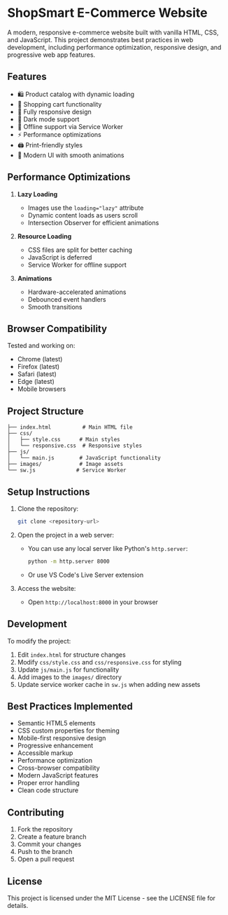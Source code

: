 # ShopSmart E-Commerce Website

A modern, responsive e-commerce website built with vanilla HTML, CSS, and JavaScript. This project demonstrates best practices in web development, including performance optimization, responsive design, and progressive web app features.

## Features

- 🛍️ Product catalog with dynamic loading
- 🛒 Shopping cart functionality
- 📱 Fully responsive design
- 🌙 Dark mode support
- 🔄 Offline support via Service Worker
- ⚡ Performance optimizations
- 🖨️ Print-friendly styles
- 🎨 Modern UI with smooth animations

## Performance Optimizations

1. **Lazy Loading**
   - Images use the `loading="lazy"` attribute
   - Dynamic content loads as users scroll
   - Intersection Observer for efficient animations

2. **Resource Loading**
   - CSS files are split for better caching
   - JavaScript is deferred
   - Service Worker for offline support

3. **Animations**
   - Hardware-accelerated animations
   - Debounced event handlers
   - Smooth transitions

## Browser Compatibility

Tested and working on:
- Chrome (latest)
- Firefox (latest)
- Safari (latest)
- Edge (latest)
- Mobile browsers

## Project Structure

```
├── index.html          # Main HTML file
├── css/
│   ├── style.css      # Main styles
│   └── responsive.css  # Responsive styles
├── js/
│   └── main.js        # JavaScript functionality
├── images/            # Image assets
└── sw.js             # Service Worker
```

## Setup Instructions

1. Clone the repository:
   ```bash
   git clone <repository-url>
   ```

2. Open the project in a web server:
   - You can use any local server like Python's `http.server`:
     ```bash
     python -m http.server 8000
     ```
   - Or use VS Code's Live Server extension

3. Access the website:
   - Open `http://localhost:8000` in your browser

## Development

To modify the project:

1. Edit `index.html` for structure changes
2. Modify `css/style.css` and `css/responsive.css` for styling
3. Update `js/main.js` for functionality
4. Add images to the `images/` directory
5. Update service worker cache in `sw.js` when adding new assets

## Best Practices Implemented

- Semantic HTML5 elements
- CSS custom properties for theming
- Mobile-first responsive design
- Progressive enhancement
- Accessible markup
- Performance optimization
- Cross-browser compatibility
- Modern JavaScript features
- Proper error handling
- Clean code structure

## Contributing

1. Fork the repository
2. Create a feature branch
3. Commit your changes
4. Push to the branch
5. Open a pull request

## License

This project is licensed under the MIT License - see the LICENSE file for details. 
